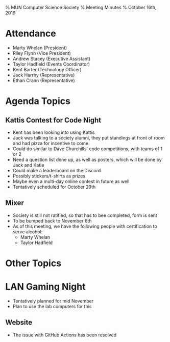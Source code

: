 % MUN Computer Science Society
% Meeting Minutes
% October 16th, 2019

# Attendance

* Marty Whelan (President)
* Riley Flynn (Vice President)
* Andrew Stacey (Executive Assistant)
* Taylor Hadfield (Events Coordinator)
* Kent Barter (Technology Officer)
* Jack Harrhy (Representative)
* Ethan Crann (Representative)

# Agenda Topics

## Kattis Contest for Code Night
- Kent has been looking into using Kattis
- Jack was talking to a society alumni, they put standings at front of room and had pizza for incentive to come
- Could do similar to Dave Churchills' code competitions, with teams of 1 or 2
- Need a question list done up, as well as posters, which will be done by Jack and Katie
- Could make a leaderboard on the Discord
- Possibly stickers/t-shirts as prizes
- Maybe even a multi-day online contest in future as well
- Tentatively scheduled for October 29th

## Mixer
- Society is still not ratified, so that has to bee completed, form is sent
- To be bumped back to November 6th
- As of this meeting, we have the following people with certification to serve alcohol:
  - Marty Whelan
  - Taylor Hadfield


# Other Topics

# LAN Gaming Night
- Tentatively planned for mid November
- Plan to use the lab computers for this

## Website
- The issue with GitHub Actions has been resolved
